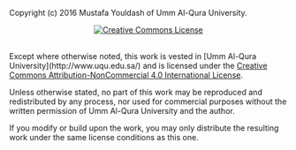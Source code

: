 Copyright (c) 2016 Mustafa Youldash of Umm Al-Qura University.

<p align="center"><a rel="license" href="http://creativecommons.org/licenses/by-nc/4.0/"><img alt="Creative Commons License" style="border-width:0" src="https://i.creativecommons.org/l/by-nc/4.0/88x31.png" /></a></p>
<br />Except where otherwise noted, this work is vested in [Umm Al-Qura University](http://www.uqu.edu.sa/) and is licensed under the <a rel="license" href="http://creativecommons.org/licenses/by-nc/4.0/">Creative Commons Attribution-NonCommercial 4.0 International License</a>.

Unless otherwise stated, no part of this work may be reproduced and redistributed by any process, nor used for commercial purposes without the written permission of Umm Al-Qura University and the author.

If you modify or build upon the work, you may only distribute the resulting work under the same license conditions as this one.
